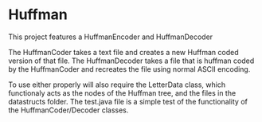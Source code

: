 # Huffman
This project features a HuffmanEncoder and HuffmanDecoder 

The HuffmanCoder takes a text file and creates a new Huffman coded version of that file.
The HuffmanDecoder takes a file that is huffman coded by the HuffmanCoder and recreates the file using normal ASCII encoding.

To use either properly will also require the LetterData class, which functionaly acts as the nodes of the Huffman tree, and the files in the datastructs folder.
The test.java file is a simple test of the functionality of the HuffmanCoder/Decoder classes.
